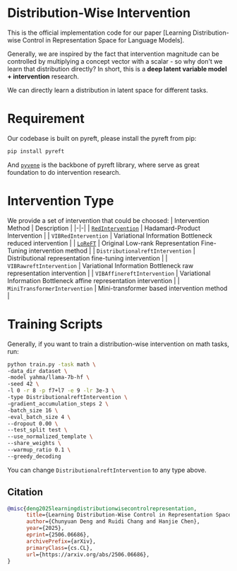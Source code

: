 # Distribution-Wise Intervention
This is the official implementation code for our paper [Learning Distribution-wise Control in Representation Space for Language Models].

Generally, we are inspired by the fact that intervention magnitude can be controlled by multiplying a concept vector with a scalar - so why don't we learn that distribution directly? In short, this is  a **deep latent variable model + intervention** research. 

We can directly learn a distribution in latent space for different tasks.

# Requirement

Our codebase is built on pyreft, please install the pyreft from pip:
```bash
pip install pyreft
```
And [`pyvene`](https://github.com/stanfordnlp/pyvene) is the backbone of pyreft library, where serve as great foundation to do intervention research.
# Intervention Type
We provide a set of intervention that could be choosed:
| Intervention Method | Description |
|-|-|
| [`RedIntervention`]() | Hadamard-Product Intervention  |
| `VIBRedIntervention` | Variational Information Bottleneck reduced intervention |
| [`LoReFT`](https://arxiv.org/abs/2404.03592) | Original Low-rank Representation Fine-Tuning intervention method |
| `DistributionalreftIntervention` | Distributional representation fine-tuning intervention |
| `VIBRawreftIntervention` | Variational Information Bottleneck raw representation intervention |
| `VIBAffinereftIntervention` | Variational Information Bottleneck affine representation intervention |
| `MiniTransformerIntervention` | Mini-transformer based intervention method |

# Training Scripts

Generally, if you want to train a distribution-wise intervention on math tasks, run:
```bash
python train.py -task math \
-data_dir dataset \
-model yahma/llama-7b-hf \
-seed 42 \
-l 0 -r 8 -p f7+l7 -e 9 -lr 3e-3 \
-type DistributionalreftIntervention \
-gradient_accumulation_steps 2 \
-batch_size 16 \
-eval_batch_size 4 \
--dropout 0.00 \
--test_split test \
--use_normalized_template \
--share_weights \
--warmup_ratio 0.1 \
--greedy_decoding
```

You can change `DistributionalreftIntervention` to any type above.

## Citation 
```bibtex
@misc{deng2025learningdistributionwisecontrolrepresentation,
      title={Learning Distribution-Wise Control in Representation Space for Language Models}, 
      author={Chunyuan Deng and Ruidi Chang and Hanjie Chen},
      year={2025},
      eprint={2506.06686},
      archivePrefix={arXiv},
      primaryClass={cs.CL},
      url={https://arxiv.org/abs/2506.06686}, 
}
